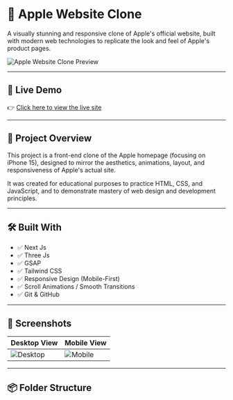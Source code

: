 # 🍎 Apple Website Clone

A visually stunning and responsive clone of Apple's official website, built with modern web technologies to replicate the look and feel of Apple's product pages.

![Apple Website Clone Preview](https://github.com/iam-rbaskey/Apple_Iphone15_Clone/assets/your-image-path/preview.png)

---

## 🔗 Live Demo

👉 [Click here to view the live site](https://a-pple-iphone15-rbaskey.netlify.app/)

---

## 📁 Project Overview

This project is a front-end clone of the Apple homepage (focusing on iPhone 15), designed to mirror the aesthetics, animations, layout, and responsiveness of Apple's actual site.

It was created for educational purposes to practice HTML, CSS, and JavaScript, and to demonstrate mastery of web design and development principles.

---

## 🛠️ Built With

- ✅ Next Js
- ✅ Three Js
- ✅ GSAP
- ✅ Tailwind CSS
- ✅ Responsive Design (Mobile-First)
- ✅ Scroll Animations / Smooth Transitions
- ✅ Git & GitHub

---

## 📸 Screenshots

| Desktop View | Mobile View |
|--------------|-------------|
| ![Desktop](https://github.com/iam-rbaskey/Apple_Iphone15_Clone/assets/your-image-path/desktop.png) | ![Mobile](https://github.com/iam-rbaskey/Apple_Iphone15_Clone/assets/your-image-path/mobile.png) |

---

## 📦 Folder Structure

